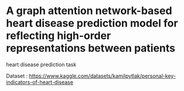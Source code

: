# A graph attention network-based heart disease prediction model for reflecting high-order representations between patients

heart disease prediction task

Dataset : https://www.kaggle.com/datasets/kamilpytlak/personal-key-indicators-of-heart-disease
